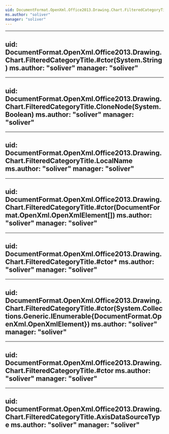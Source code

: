 ```yaml
---
uid: DocumentFormat.OpenXml.Office2013.Drawing.Chart.FilteredCategoryTitle
ms.author: "soliver"
manager: "soliver"
---
```


---
uid: DocumentFormat.OpenXml.Office2013.Drawing.Chart.FilteredCategoryTitle.#ctor(System.String)
ms.author: "soliver"
manager: "soliver"
---

---
uid: DocumentFormat.OpenXml.Office2013.Drawing.Chart.FilteredCategoryTitle.CloneNode(System.Boolean)
ms.author: "soliver"
manager: "soliver"
---

---
uid: DocumentFormat.OpenXml.Office2013.Drawing.Chart.FilteredCategoryTitle.LocalName
ms.author: "soliver"
manager: "soliver"
---

---
uid: DocumentFormat.OpenXml.Office2013.Drawing.Chart.FilteredCategoryTitle.#ctor(DocumentFormat.OpenXml.OpenXmlElement[])
ms.author: "soliver"
manager: "soliver"
---

---
uid: DocumentFormat.OpenXml.Office2013.Drawing.Chart.FilteredCategoryTitle.#ctor*
ms.author: "soliver"
manager: "soliver"
---

---
uid: DocumentFormat.OpenXml.Office2013.Drawing.Chart.FilteredCategoryTitle.#ctor(System.Collections.Generic.IEnumerable{DocumentFormat.OpenXml.OpenXmlElement})
ms.author: "soliver"
manager: "soliver"
---

---
uid: DocumentFormat.OpenXml.Office2013.Drawing.Chart.FilteredCategoryTitle.#ctor
ms.author: "soliver"
manager: "soliver"
---

---
uid: DocumentFormat.OpenXml.Office2013.Drawing.Chart.FilteredCategoryTitle.AxisDataSourceType
ms.author: "soliver"
manager: "soliver"
---
